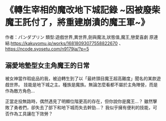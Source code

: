 # 《轉生宰相的魔改地下城記錄 ~因被廢柴魔王託付了，將重建崩潰的魔王軍~》

作者：パンダプリン
類型:遊戲世界,異世界,劍與魔法,狀態值,魔王,戀愛喜劇
原連結:https://kakuyomu.jp/works/16818093077558822670 、 https://ncode.syosetu.com/n9179ja/?p=5

## 溺愛地墊型女主角魔王的日常

被女神當作瑕疵品的我，被迫轉生到了以「最終頭目魔王超高難度」聞名的某款遊戲世界。
技能是地下城之主。種族是魔族。無論怎麼看都不屬於主角陣營，而是作為敵方角色...

正當走投無路時，偶然遇見了明顯位階更高的存在，但你說你是魔王...？
雖然擊敗了勇者們，卻失去了部下和地下城而失去幹勁...？
我似乎擁有便利的技能，可否作為工具讓在下效勞？